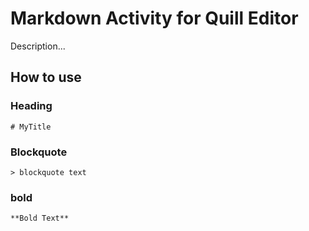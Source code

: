 # Markdown Activity for Quill Editor

Description...

## How to use
### Heading
`# MyTitle`

### Blockquote
`> blockquote text`

### bold
`**Bold Text**`